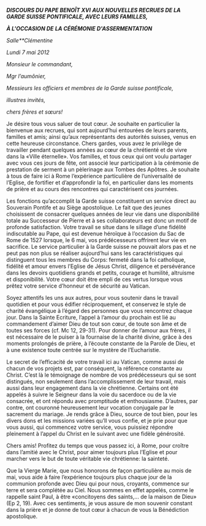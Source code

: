 ***DISCOURS DU PAPE BENOÎT XVI*** ***AUX NOUVELLES RECRUES DE LA GARDE SUISSE PONTIFICALE, AVEC LEURS FAMILLES,***

***À L'OCCASION DE*** ***LA CÉRÉMONIE D'ASSERMENTATION***

*Salle**Clémentine*

*Lundi 7 mai 2012*

*Monsieur le commandant,*

*Mgr l’aumônier,*

*Messieurs les officiers et membres de la Garde suisse pontificale,*

*illustres invités,*

*chers frères et sœurs!*

Je désire tous vous saluer de tout cœur. Je souhaite en particulier la bienvenue aux recrues, qui sont aujourd’hui entourées de leurs parents, familles et amis; ainsi qu’aux représentants des autorités suisses, venus en cette heureuse circonstance. Chers gardes, vous avez le privilège de travailler pendant quelques années au cœur de la chrétienté et de vivre dans la «Ville éternelle». Vos familles, et tous ceux qui ont voulu partager avec vous ces jours de fête, ont associé leur participation à la cérémonie de prestation de serment à un pèlerinage aux Tombes des Apôtres. Je souhaite à tous de faire ici à Rome l’expérience particulière de l’universalité de l’Eglise, de fortifier et d’approfondir la foi, en particulier dans les moments de prière et au cours des rencontres qui caractérisent ces journées.

Les fonctions qu’accomplit la Garde suisse constituent un service direct au Souverain Pontife et au Siège apostolique. Le fait que des jeunes choisissent de consacrer quelques années de leur vie dans une disponibilité totale au Successeur de Pierre et à ses collaborateurs est donc un motif de profonde satisfaction. Votre travail se situe dans le sillage d’une fidélité indiscutable au Pape, qui est devenue héroïque à l’occasion du Sac de Rome de 1527 lorsque, le 6 mai, vos prédécesseurs offrirent leur vie en sacrifice. Le service particulier à la Garde suisse ne pouvait alors pas et ne peut pas non plus se réaliser aujourd’hui sans les caractéristiques qui distinguent tous les membres du Corps: fermeté dans la foi catholique, fidélité et amour envers l’Eglise de Jésus Christ, diligence et persévérance dans les devoirs quotidiens grands et petits, courage et humilité, altruisme et disponibilité. Votre cœur doit être empli de ces vertus lorsque vous prêtez votre service d’honneur et de sécurité au Vatican.

Soyez attentifs les uns aux autres, pour vous soutenir dans le travail quotidien et pour vous édifier réciproquement, et conservez le style de charité évangélique à l’égard des personnes que vous rencontrez chaque jour. Dans la Sainte Ecriture, l’appel à l’amour du prochain est lié au commandement d’aimer Dieu de tout son cœur, de toute son âme et de toutes ses forces (cf. Mc 12, 29-31). Pour donner de l’amour aux frères, il est nécessaire de le puiser à la fournaise de la charité divine, grâce à des moments prolongés de prière, à l’écoute constante de la Parole de Dieu, et à une existence toute centrée sur le mystère de l’Eucharistie.

Le secret de l’efficacité de votre travail ici au Vatican, comme aussi de chacun de vos projets est, par conséquent, la référence constante au Christ. C’est là le témoignage de nombre de vos prédécesseurs qui se sont distingués, non seulement dans l’accomplissement de leur travail, mais aussi dans leur engagement dans la vie chrétienne. Certains ont été appelés à suivre le Seigneur dans la voie du sacerdoce ou de la vie consacrée, et ont répondu avec promptitude et enthousiasme. D’autres, par contre, ont couronné heureusement leur vocation conjugale par le sacrement du mariage. Je rends grâce à Dieu, source de tout bien, pour les divers dons et les missions variées qu’Il vous confie, et je prie pour que vous aussi, qui commencez votre service, vous puissiez répondre pleinement à l’appel du Christ en le suivant avec une fidèle générosité.

Chers amis! Profitez du temps que vous passez ici, à Rome, pour croître dans l’amitié avec le Christ, pour aimer toujours plus l’Eglise et pour marcher vers le but de toute véritable vie chrétienne: la sainteté.

Que la Vierge Marie, que nous honorons de façon particulière au mois de mai, vous aide à faire l’expérience toujours plus chaque jour de la communion profonde avec Dieu qui pour nous, croyants, commence sur terre et sera complétée au Ciel. Nous sommes en effet appelés, comme le rappelle saint Paul, à être «concitoyens des saints,... de la maison de Dieu» (Ep 2, 19). Avec ces sentiments, je vous assure de mon souvenir constant dans la prière et je donne de tout cœur à chacun de vous la Bénédiction apostolique.
